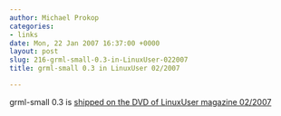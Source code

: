 ```yaml
---
author: Michael Prokop
categories:
- links
date: Mon, 22 Jan 2007 16:37:00 +0000
layout: post
slug: 216-grml-small-0.3-in-LinuxUser-022007
title: grml-small 0.3 in LinuxUser 02/2007

---
```

grml\-small 0\.3 is [shipped on the DVD of LinuxUser magazine 02/2007](http://www.linux-user.de/ausgabe/2007/02/012-heft-distribution/index.html)
